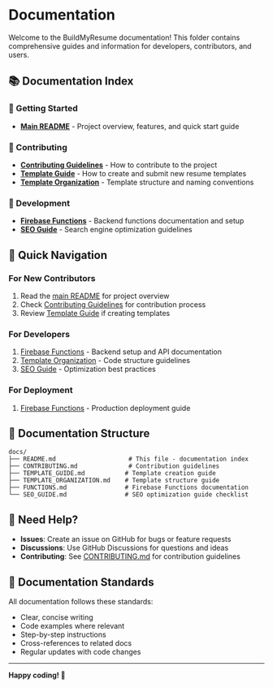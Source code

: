 # Documentation

Welcome to the BuildMyResume documentation! This folder contains comprehensive guides and information for developers, contributors, and users.

## 📚 Documentation Index

### 🚀 Getting Started
- **[Main README](../README.md)** - Project overview, features, and quick start guide

### 👥 Contributing
- **[Contributing Guidelines](./CONTRIBUTING.md)** - How to contribute to the project
- **[Template Guide](./TEMPLATE_GUIDE.md)** - How to create and submit new resume templates
- **[Template Organization](./TEMPLATE_ORGANIZATION.md)** - Template structure and naming conventions

### 🔧 Development
- **[Firebase Functions](./FUNCTIONS.md)** - Backend functions documentation and setup
- **[SEO Guide](./SEO_GUIDE.md)** - Search engine optimization guidelines

## 🎯 Quick Navigation

### For New Contributors
1. Read the [main README](../README.md) for project overview
2. Check [Contributing Guidelines](./CONTRIBUTING.md) for contribution process
3. Review [Template Guide](./TEMPLATE_GUIDE.md) if creating templates

### For Developers
1. [Firebase Functions](./FUNCTIONS.md) - Backend setup and API documentation
2. [Template Organization](./TEMPLATE_ORGANIZATION.md) - Code structure guidelines
3. [SEO Guide](./SEO_GUIDE.md) - Optimization best practices

### For Deployment
1. [Firebase Functions](./FUNCTIONS.md) - Production deployment guide

## 📖 Documentation Structure

```
docs/
├── README.md                    # This file - documentation index
├── CONTRIBUTING.md              # Contribution guidelines
├── TEMPLATE_GUIDE.md           # Template creation guide
├── TEMPLATE_ORGANIZATION.md    # Template structure guide
├── FUNCTIONS.md                # Firebase Functions documentation
└── SEO_GUIDE.md                # SEO optimization guide checklist
```

## 🤝 Need Help?

- **Issues**: Create an issue on GitHub for bugs or feature requests
- **Discussions**: Use GitHub Discussions for questions and ideas
- **Contributing**: See [CONTRIBUTING.md](./CONTRIBUTING.md) for contribution guidelines

## 📝 Documentation Standards

All documentation follows these standards:
- Clear, concise writing
- Code examples where relevant
- Step-by-step instructions
- Cross-references to related docs
- Regular updates with code changes

---

**Happy coding! 🎉** 